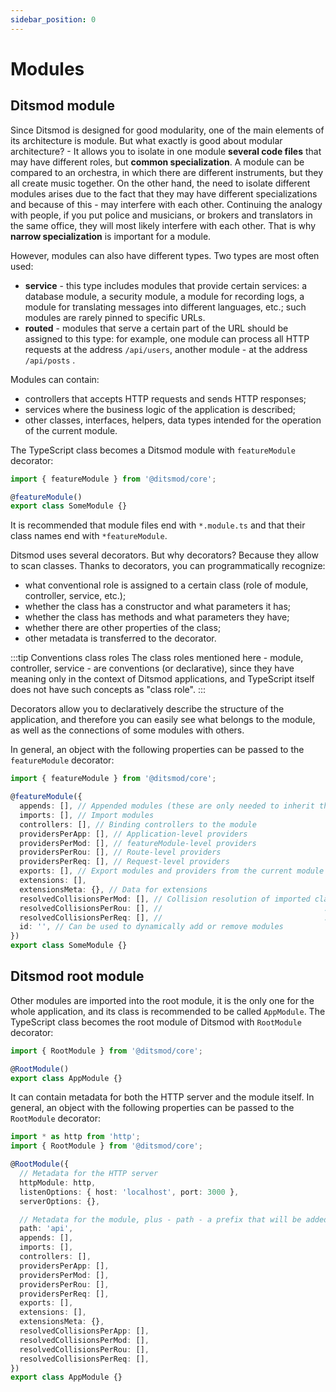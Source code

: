 ```yaml
---
sidebar_position: 0
---
```


# Modules

## Ditsmod module

Since Ditsmod is designed for good modularity, one of the main elements of its architecture is module. But what exactly is good about modular architecture? - It allows you to isolate in one module **several code files** that may have different roles, but **common specialization**. A module can be compared to an orchestra, in which there are different instruments, but they all create music together. On the other hand, the need to isolate different modules arises due to the fact that they may have different specializations and because of this - may interfere with each other. Continuing the analogy with people, if you put police and musicians, or brokers and translators in the same office, they will most likely interfere with each other. That is why **narrow specialization** is important for a module.

However, modules can also have different types. Two types are most often used:

- **service** - this type includes modules that provide certain services: a database module, a security module, a module for recording logs, a module for translating messages into different languages, etc.; such modules are rarely pinned to specific URLs.
- **routed** - modules that serve a certain part of the URL should be assigned to this type: for example, one module can process all HTTP requests at the address `/api/users`, another module - at the address `/api/posts` .

Modules can contain:
- controllers that accepts HTTP requests and sends HTTP responses;
- services where the business logic of the application is described;
- other classes, interfaces, helpers, data types intended for the operation of the current module.

The TypeScript class becomes a Ditsmod module with `featureModule` decorator:

```ts
import { featureModule } from '@ditsmod/core';

@featureModule()
export class SomeModule {}
```

It is recommended that module files end with `*.module.ts` and that their class names end with `*featureModule`.

Ditsmod uses several decorators. But why decorators? Because they allow to scan classes. Thanks to decorators, you can programmatically recognize:
- what conventional role is assigned to a certain class (role of module, controller, service, etc.);
- whether the class has a constructor and what parameters it has;
- whether the class has methods and what parameters they have;
- whether there are other properties of the class;
- other metadata is transferred to the decorator.

:::tip Conventions class roles
The class roles mentioned here - module, controller, service - are conventions (or declarative), since they have meaning only in the context of Ditsmod applications, and TypeScript itself does not have such concepts as "class role".
:::

Decorators allow you to declaratively describe the structure of the application, and therefore you can easily see what belongs to the module, as well as the connections of some modules with others.

In general, an object with the following properties can be passed to the `featureModule` decorator:

```ts
import { featureModule } from '@ditsmod/core';

@featureModule({
  appends: [], // Appended modules (these are only needed to inherit the path prefix from the current module)
  imports: [], // Import modules
  controllers: [], // Binding controllers to the module
  providersPerApp: [], // Application-level providers
  providersPerMod: [], // featureModule-level providers
  providersPerRou: [], // Route-level providers
  providersPerReq: [], // Request-level providers
  exports: [], // Export modules and providers from the current module
  extensions: [],
  extensionsMeta: {}, // Data for extensions
  resolvedCollisionsPerMod: [], // Collision resolution of imported classes at the module level
  resolvedCollisionsPerRou: [], //                                    ...at the route level
  resolvedCollisionsPerReq: [], //                                    ...at the request level
  id: '', // Can be used to dynamically add or remove modules
})
export class SomeModule {}
```

## Ditsmod root module

Other modules are imported into the root module, it is the only one for the whole application, and its class is recommended to be called `AppModule`. The TypeScript class becomes the root module of Ditsmod with `RootModule` decorator:

```ts
import { RootModule } from '@ditsmod/core';

@RootModule()
export class AppModule {}
```

It can contain metadata for both the HTTP server and the module itself. In general, an object with the following properties can be passed to the `RootModule` decorator:

```ts
import * as http from 'http';
import { RootModule } from '@ditsmod/core';

@RootModule({
  // Metadata for the HTTP server
  httpModule: http,
  listenOptions: { host: 'localhost', port: 3000 },
  serverOptions: {},

  // Metadata for the module, plus - path - a prefix that will be added to all routes
  path: 'api',
  appends: [],
  imports: [],
  controllers: [],
  providersPerApp: [],
  providersPerMod: [],
  providersPerRou: [],
  providersPerReq: [],
  exports: [],
  extensions: [],
  extensionsMeta: {},
  resolvedCollisionsPerApp: [],
  resolvedCollisionsPerMod: [],
  resolvedCollisionsPerRou: [],
  resolvedCollisionsPerReq: [],
})
export class AppModule {}
```
